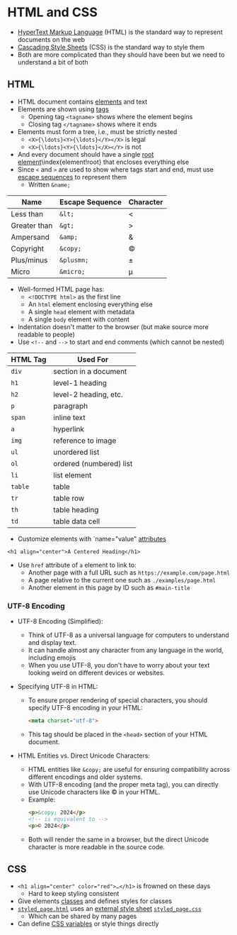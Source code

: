 # HTML and CSS

-   [HyperText Markup Language](g:html) (HTML) is the standard way to represent documents on the web
-   [Cascading Style Sheets](g:css) (CSS) is the standard way to style them
-   Both are more complicated than they should have been but we need to understand a bit of both

## HTML

-   HTML document contains [elements](g:element) and text
-   Elements are shown using [tags](g:tag)
    -   Opening tag `<tagname>` shows where the element begins
    -   Closing tag `</tagname>` shows where it ends
-   Elements must form a tree, i.e., must be strictly nested
    -   `<X>{\ldots}<Y>{\ldots}</Y></X>` is legal
    -   `<X>{\ldots}<Y>{\ldots}</X></Y>` is not
-   And every document should have a single [root element](g:root-element)\index{element!root} that encloses everything else
-   Since `<` and `>` are used to show where tags start and end,
    must use [escape sequences](g:escape-sequence) to represent them
    -   Written `&name;`

| Name         | Escape Sequence | Character |
|------------|-----------------|-----------|
| Less than    | `&lt;`          | < |
| Greater than | `&gt;`          | > |
| Ampersand    | `&amp;`         | & |
| Copyright    | `&copy;`        | © |
| Plus/minus   | `&plusmn;`      | ± |
| Micro        | `&micro;`       | µ |


-   Well-formed HTML page has:
    -   `<!DOCTYPE html>` as the first line
    -   An `html` element enclosing everything else
    -   A single `head` element with metadata
    -   A single `body` element with content
-   Indentation doesn't matter to the browser (but make source more readable to people)
-   Use `<!--` and `-->` to start and end comments (which cannot be nested)

| HTML Tag | Used For                |
| -------- | ----------------------- |
| `div`    | section in a document   |
| `h1`     | level-1 heading         |
| `h2`     | level-2 heading, etc.   |
| `p`      | paragraph               |
| `span`   | inline text             |
| `a`      | hyperlink               |
| `img`    | reference to image      |
| `ul`     | unordered list          |
| `ol`     | ordered (numbered) list |
| `li`     | list element            |
| `table`  | table                   |
| `tr`     | table row               |
| `th`     | table heading           |
| `td`     | table data cell         |

-   Customize elements with `name="value" [attributes](g:attribute)

```
<h1 align="center">A Centered Heading</h1>
```

-   Use `href` attribute of `a` element to link to:
    -   Another page with a full URL such as `https://example.com/page.html`
    -   A page relative to the current one such as `./examples/page.html`
    -   Another element in this page by ID such as `#main-title`

### UTF-8 Encoding

* UTF-8 Encoding (Simplified):
   - Think of UTF-8 as a universal language for computers to understand and display text.
   - It can handle almost any character from any language in the world, including emojis
   - When you use UTF-8, you don't have to worry about your text looking weird on different devices or websites.

* Specifying UTF-8 in HTML:
   - To ensure proper rendering of special characters, you should specify UTF-8 encoding in your HTML:
     ```html
     <meta charset="utf-8">
     ```
   - This tag should be placed in the `<head>` section of your HTML document.

* HTML Entities vs. Direct Unicode Characters:
   - HTML entities like `&copy;` are useful for ensuring compatibility across different encodings and older systems.
   - With UTF-8 encoding (and the proper meta tag), you can directly use Unicode characters like © in your HTML.
   - Example:
     ```html
     <p>&copy; 2024</p>
     <!-- is equivalent to -->
     <p>© 2024</p>
     ```
   - Both will render the same in a browser, but the direct Unicode character is more readable in the source code.

## CSS

-   `<h1 align="center" color="red">…</h1>` is frowned on these days
    -   Hard to keep styling consistent
-   Give elements [classes](g:css-class) and defines styles for classes
-   [`styled_page.html`](./styled_page.html) uses an [external style sheet](g:external-style-sheet)
    [`styled_page.css`](./styled_page.css)
    -   Which can be shared by many pages
-   Can define [CSS variables](g:css-variable) or style things directly
